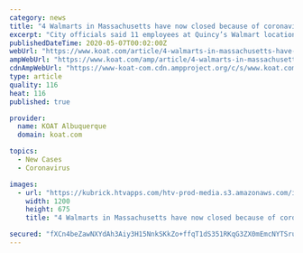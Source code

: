 ```yaml
---
category: news
title: "4 Walmarts in Massachusetts have now closed because of coronavirus cases among employees"
excerpt: "City officials said 11 employees at Quincy’s Walmart location have tested positive for the novel coronavirus, including Lee ... we have made the decision to close the store again to work with the health department to test our associates and others who work in the building. In Avon, we’ve seen the impact in the local community, which ..."
publishedDateTime: 2020-05-07T00:02:00Z
webUrl: "https://www.koat.com/article/4-walmarts-in-massachusetts-have-now-closed-because-of-coronavirus-cases-among-employees/32390383"
ampWebUrl: "https://www.koat.com/amp/article/4-walmarts-in-massachusetts-have-now-closed-because-of-coronavirus-cases-among-employees/32390383"
cdnAmpWebUrl: "https://www-koat-com.cdn.ampproject.org/c/s/www.koat.com/amp/article/4-walmarts-in-massachusetts-have-now-closed-because-of-coronavirus-cases-among-employees/32390383"
type: article
quality: 116
heat: 116
published: true

provider:
  name: KOAT Albuquerque
  domain: koat.com

topics:
  - New Cases
  - Coronavirus

images:
  - url: "https://kubrick.htvapps.com/htv-prod-media.s3.amazonaws.com/images/walmart-generic-1588626892.png?crop=1.00xw:1.00xh;0,0&resize=1200:*"
    width: 1200
    height: 675
    title: "4 Walmarts in Massachusetts have now closed because of coronavirus cases among employees"

secured: "fXCn4beZawNXYdAh3Aiy3H15NnkSKkZo+ffqT1dS351RKqG3ZX0mEmcNYTSruZpN1O/E1VmC9BAvbhHiE2hOGBJ/HtfvGcqvCVOVxbFHmTFRiVL0/lJPsRogrXIl5arL1CXYiybjPChVnKs6T7NCozA591Ts4/hNLC3+RqQQGawYf7nP3JclijFRJmby0nBUeiusDav67b6fg9/78ZgF0MUGBFWJnlHMdU8PgzZXPAdnE8LIxTv/CJ2XOs5GaQZ7uW0CT2djE3jnBIVpAZ0Dg0dl4N4XXDF+8n0dqltk+CpmX9YTnEvwcRP/bAQoBo0N;cLV9VH1hMjhW+b+UQLSOSg=="
---
```


